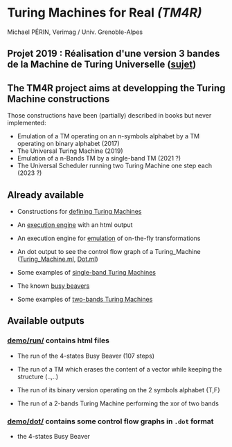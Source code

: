 # Turing Machines for Real *(TM4R)*

Michael PÉRIN, Verimag / Univ. Grenoble-Alpes

## Projet 2019 : Réalisation d'une version 3 bandes de la Machine de Turing Universelle ([sujet](src/Universal/README.md))

## The TM4R project aims at developping the Turing Machine constructions

Those constructions have been (partially) described in books but never implemented:

- Emulation of a TM operating on an n-symbols alphabet by a TM operating on binary alphabet (2017)
- The Universal Turing Machine (2019)
- Emulation of a n-Bands TM by a single-band TM (2021 ?)
- The Universal Scheduler running two Turing Machine one step each (2023 ?)


## Already available

- Constructions for [defining Turing Machines](src/Turing_Machine.ml)

- An [execution engine](src/Execution.ml) with an html output

- An execution engine for [emulation](src/Emulator.ml) of on-the-fly transformations

- An dot output to see the control flow graph of a Turing_Machine
  ([Turing_Machine.ml](src/Turing_Machine.ml), [Dot.ml](src/lib/Dot.ml))

- Some examples of [single-band Turing Machines](/src/Turing_Machines/TM_Basic.ml)

- The known [busy beavers](/src/Turing_Machines/TM_Busy_Beaver.ml)

- Some examples of [two-bands Turing Machines](src/Turing_Machines/TM_2Bands.ml)


## Available outputs

### [demo/run/](demo/run/) contains html files

- The run of the 4-states Busy Beaver (107 steps)

- The run of a TM which erases the content of a vector while keeping the structure (..,..)

- The run of its binary version operating on the 2 symbols alphabet {T,F}

- The run of a 2-bands Turing Machine performing the xor of two bands


### [demo/dot/](demo/dot/) contains some control flow graphs in `.dot` format

- the 4-states Busy Beaver 






